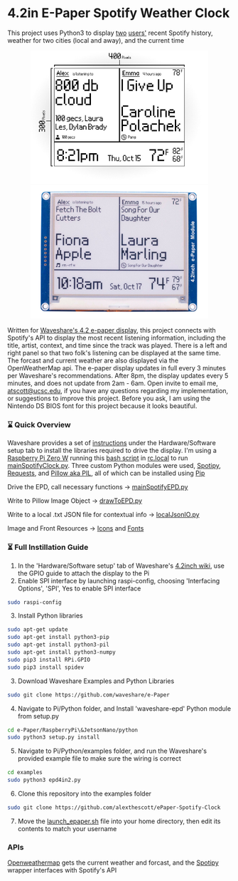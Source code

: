 # 4.2in E-Paper Spotify Weather Clock 
This project uses Python3 to display [two](https://open.spotify.com/user/bassguitar1234?si=hHnnqHUGTe25liNezp9cJQ) [users'](https://open.spotify.com/user/ermisk?si=0G5DmMxCRLuUm1G6-EWhFA) recent Spotify history, weather for two cities (local and away), and the current time 

<p align="center">
	<img src="spotify_epaper_preview.jpg" width="400">
	<img src="spotify_epaper_preview2.jpg" width="400">
</p>

Written for [Waveshare's 4.2 e-paper display](https://www.waveshare.com/4.2inch-e-paper.htm), this project connects with Spotify's API to display the most recent listening information, including the title, artist, context, and time since the track was played. There is a left and right panel so that two folk's listening can be displayed at the same time. The forcast and current weather are also displayed via the OpenWeatherMap api. The e-paper display updates in full every 3 minutes per Waveshare's recommendations. After 8pm, the display updates every 5 minutes, and does not update from 2am - 6am. Open invite to email me, atscott@ucsc.edu, if you have any questions regarding my implementation, or suggestions to improve this project. Before you ask, I am using the Nintendo DS BIOS font for this project because it looks beautiful.

### ⌛ Quick Overview 
Waveshare provides a set of [instructions](https://www.waveshare.com/wiki/4.2inch_e-Paper_Module) under the Hardware/Software setup tab to install the libraries required to drive the display. I'm using a [Raspberry Pi Zero W](https://www.raspberrypi.org/products/raspberry-pi-zero-w/) running this [bash script](https://github.com/alexthescott/ePaper-Spotify-Clock/blob/master/launch_epaper.sh) in [rc.local](https://www.raspberrypi.org/documentation/linux/usage/rc-local.md) to run [mainSpotifyClock.py](https://github.com/alexthescott/ePaper-Spotify-Clock/blob/master/mainSpotifyEPD.py). Three custom Python modules were used, [Spotipy](https://spotipy.readthedocs.io/en/2.12.0/), [Requests](https://requests.readthedocs.io/en/master/), and [Pillow aka PIL](https://pillow.readthedocs.io/en/stable/), all of which can be installed using [Pip](https://pip.pypa.io/en/stable/)

Drive the EPD, call necessary functions -> [mainSpotifyEPD.py](https://github.com/alexthescott/ePaper-Spotify-Clock/blob/master/mainSpotifyEPD.py)

Write to Pillow Image Object -> [drawToEPD.py](https://github.com/alexthescott/ePaper-Spotify-Clock/blob/master/drawToEPD.py)

Write to a local .txt JSON file for contextual info -> [localJsonIO.py](https://github.com/alexthescott/ePaper-Spotify-Clock/blob/master/localJsonIO.py)

Image and Front Resources -> [Icons](https://github.com/alexthescott/ePaper-Spotify-Clock/tree/master/Icons) and [Fonts](https://github.com/alexthescott/ePaper-Spotify-Clock/tree/master/ePaperFonts) 
 
### ⏳ Full Instillation Guide 
1) In the 'Hardware/Software setup' tab of Waveshare's [4.2inch wiki](https://www.waveshare.com/wiki/4.2inch_e-Paper_Module), use the GPIO guide to attach the display to the Pi
2) Enable SPI interface by launching raspi-config, choosing 'Interfacing Options', 'SPI', Yes to enable SPI interface
```bash
sudo raspi-config
```
3) Install Python libraries
```bash
sudo apt-get update
sudo apt-get install python3-pip
sudo apt-get install python3-pil
sudo apt-get install python3-numpy
sudo pip3 install RPi.GPIO
sudo pip3 install spidev
```
3) Download Waveshare Examples and Python Libraries
```bash
sudo git clone https://github.com/waveshare/e-Paper
```
4) Navigate to Pi/Python folder, and Install 'waveshare-epd' Python module from setup.py
```bash
cd e-Paper/RaspberryPi\&JetsonNano/python
sudo python3 setup.py install
```
5) Navigate to Pi/Python/examples folder, and run the Waveshare's provided example file to make sure the wiring is correct
```bash
cd examples
sudo python3 epd4in2.py
```
6) Clone this repository into the examples folder 
```bash
sudo git clone https://github.com/alexthescott/ePaper-Spotify-Clock
```
7) Move the [launch_epaper.sh](https://github.com/alexthescott/ePaper-Spotify-Clock/blob/master/launch_epaper.sh) file into your home directory, then edit its contents to match your username

### APIs 
[Openweathermap](https://openweathermap.org/api) gets the current weather and forcast, and the [Spotipy](https://github.com/plamere/spotipy) wrapper interfaces with Spotify's API
